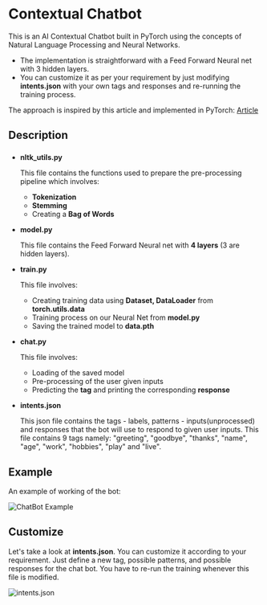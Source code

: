 # Contextual Chatbot 
This is an AI Contextual Chatbot built in PyTorch using the concepts of Natural Language Processing and Neural Networks. 
   * The implementation is straightforward with a Feed Forward Neural net with 3 hidden layers. 
   * You can customize it as per your requirement by just modifying **intents.json** with your own tags and responses and re-running the training process.
   
The approach is inspired by this article and implemented in PyTorch: [Article](https://chatbotsmagazine.com/contextual-chat-bots-with-tensorflow-4391749d0077)

## Description <h3>
   * **nltk_utils.py**
   
      This file contains the functions used to prepare the pre-processing pipeline which involves:
      * **Tokenization**
      * **Stemming**
      * Creating a **Bag of Words**
   * **model.py**
   
      This file contains the Feed Forward Neural net with **4 layers** (3 are hidden layers).
   * **train.py**
      
      This file involves:
      * Creating training data using **Dataset, DataLoader** from **torch.utils.data**
      * Training process on our Neural Net from **model.py** 
      * Saving the trained model to **data.pth** 
   * **chat.py**
   
      This file involves:
      * Loading of the saved model
      * Pre-processing of the user given inputs
      * Predicting the **tag** and printing the corresponding **response**
      
   * **intents.json**
      
      This json file contains the tags - labels, patterns - inputs(unprocessed) and responses that the bot will use to respond to given user inputs. 
      This file contains 9 tags namely: "greeting", "goodbye", "thanks", "name", "age", "work", "hobbies", "play" and "live".
      
 
 ## Example
 An example of working of the bot:
 
 ![ChatBot Example](https://i.ibb.co/C65mwDF/Project.png)
 
 ## Customize
 Let's take a look at **intents.json**. You can customize it according to your requirement. Just define a new tag, possible patterns, and possible responses for the chat bot. You have to re-run the training whenever this file is modified.

 ![intents.json](https://i.ibb.co/GtVZsMg/Project-1.png)
